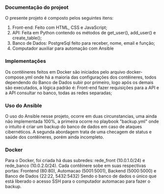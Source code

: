 ### Documentação do projeot ###
O presente projeto é composto pelos seguintes itens:
1) Front-end: Feito com HTML, CSS e JavaScript;
2) API: Feita em Python contendo os métodos de get_user(), add_user() e create_table();
3) Banco de Dados: PostgreSql feito para receber, nome, email e função;
4) Computador auxiliar para automação com Ansible

### Implementações ###
Os contêineres feitos em Docker são iniciados pelo arquivo docker-compose.yml onde há a maioria das configurações dos contêineres, todos dependendo do Banco de Dados subir por primeiro, logo após os demais são executados, a lógica padrão é: Front-end fazer requisições para a API e a API consultar no banco, todas as redes separadas;

### Uso do Ansible ###
O uso do Ansible nesse projeto, ocorre em duas circunstancias, uma ainda não implementada 100%, a primeira ocorre no playbook "backup.yml" onde o intuito é criar um backup do banco de dados em caso de ataques cibernéticos. A segunda abordagem trata de uma checagem de status e saúde dos contêineres, porém ainda incompleto.

### Docker ###
Para o Docker, foi criada há duas subredes: rede_front (10.0.1.0/24) e rede_banco (10.0.2.0/24).
Cada contêinere sobe em suas respectivas portas: Frontend (80:80), Automacao (5001:5001), Backend (5000:5000) e Banco de Dados (22:22, 5432:5432) Sendo o banco de dados o único que está liberado o acesso SSH para o computador automacao para fazer o backup.
